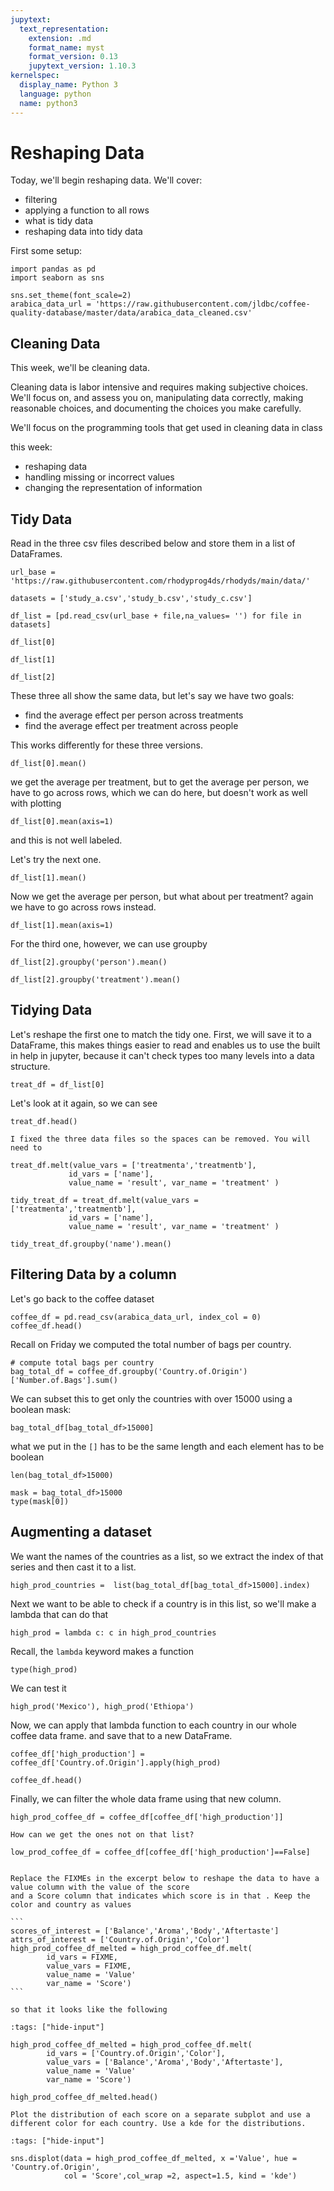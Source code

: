 ```yaml
---
jupytext:
  text_representation:
    extension: .md
    format_name: myst
    format_version: 0.13
    jupytext_version: 1.10.3
kernelspec:
  display_name: Python 3
  language: python
  name: python3
---
```


# Reshaping Data

Today, we'll begin reshaping data.  We'll  cover:
- filtering
- applying a function to all rows
- what is tidy data
- reshaping data into tidy data

First some setup:

```{code-cell} ipython3
import pandas as pd
import seaborn as sns

sns.set_theme(font_scale=2)
arabica_data_url = 'https://raw.githubusercontent.com/jldbc/coffee-quality-database/master/data/arabica_data_cleaned.csv'
```

## Cleaning Data
This week, we'll be cleaning data.

Cleaning data is labor intensive and requires making subjective choices.  
We'll focus on, and assess you on, manipulating data correctly, making reasonable
choices, and documenting the choices you make carefully.


We'll focus on the programming tools that get used in cleaning data in class

this week:
- reshaping data
- handling missing or incorrect values
- changing the representation of information

## Tidy Data

Read in the three csv files described below and store them in a list of DataFrames.

```{code-cell} ipython3
url_base = 'https://raw.githubusercontent.com/rhodyprog4ds/rhodyds/main/data/'

datasets = ['study_a.csv','study_b.csv','study_c.csv']
```

```{code-cell} ipython3
df_list = [pd.read_csv(url_base + file,na_values= '') for file in datasets]
```

```{code-cell} ipython3
df_list[0]
```

```{code-cell} ipython3
df_list[1]
```

```{code-cell} ipython3
df_list[2]
```

These three all show the same data, but let's say we have two goals:
- find the average  effect per person across treatments
- find the average effect per treatment across people

This works differently for these three versions.

```{code-cell} ipython3
df_list[0].mean()
```
we get the average per treatment, but to get the average per person, we have to go across rows, which we can do here, but doesn't work as well with plotting
```{code-cell} ipython3
df_list[0].mean(axis=1)
```
and this is not well labeled.

Let's try the next one.
```{code-cell} ipython3
df_list[1].mean()
```
Now we get the average per person, but what about per treatment? again we have to go across rows instead.

```{code-cell} ipython3
df_list[1].mean(axis=1)
```

For the third one, however, we can use groupby
```{code-cell} ipython3
df_list[2].groupby('person').mean()
```


```{code-cell} ipython3
df_list[2].groupby('treatment').mean()
```

## Tidying Data


Let's reshape the first one to match the tidy one. First, we
will save it to a DataFrame, this makes things easier to read
and enables us to use the built in help in jupyter, because it can't check types too many levels into a data structure.
```{code-cell} ipython3
treat_df = df_list[0]
```

Let's look at it again, so we can see
```{code-cell} ipython3
treat_df.head()
```

```{admonition} Correction
I fixed the three data files so the spaces can be removed. You will need to 
```

```{code-cell} ipython3
treat_df.melt(value_vars = ['treatmenta','treatmentb'],
             id_vars = ['name'],
             value_name = 'result', var_name = 'treatment' )
```

```{code-cell} ipython3
tidy_treat_df = treat_df.melt(value_vars = ['treatmenta','treatmentb'],
             id_vars = ['name'],
             value_name = 'result', var_name = 'treatment' )
```


```{code-cell} ipython3
tidy_treat_df.groupby('name').mean()
```

## Filtering Data by a column

Let's go back to the coffee dataset
```{code-cell} ipython3
coffee_df = pd.read_csv(arabica_data_url, index_col = 0)
coffee_df.head()
```

Recall on Friday we computed the total number of bags per country.
```{code-cell} ipython3
# compute total bags per country
bag_total_df = coffee_df.groupby('Country.of.Origin')['Number.of.Bags'].sum()
```

We can subset this to get only the countries with over 15000 using a boolean mask:

```{code-cell} ipython3
bag_total_df[bag_total_df>15000]
```

what we put in the `[]` has to be the same length and each element has to be boolean

```{code-cell} ipython3
len(bag_total_df>15000)
```

```{code-cell} ipython3
mask = bag_total_df>15000
type(mask[0])
```

## Augmenting a dataset

We want the names of the countries as a list, so we extract the index of that series and then cast it to a list.
```{code-cell} ipython3
high_prod_countries =  list(bag_total_df[bag_total_df>15000].index)
```

Next we want to be able to check if a country is in this list, so we'll make a lambda that can do that
```{code-cell} ipython3
high_prod = lambda c: c in high_prod_countries
```

Recall, the `lambda` keyword makes a function

```{code-cell} ipython3
type(high_prod)
```

We can test it
```{code-cell} ipython3
high_prod('Mexico'), high_prod('Ethiopa')
```

Now, we can apply that lambda function to each country in our whole coffee data frame. and save that to a new DataFrame.
```{code-cell} ipython3
coffee_df['high_production'] = coffee_df['Country.of.Origin'].apply(high_prod)
```

```{code-cell} ipython3
coffee_df.head()
```


Finally, we can filter the whole data frame using that new column.
```{code-cell} ipython3
high_prod_coffee_df = coffee_df[coffee_df['high_production']]
```


```{admonition} Question from class
How can we get the ones not on that list?
```

```{code-cell} ipython3
low_prod_coffee_df = coffee_df[coffee_df['high_production']==False]
```

````{admonition} Try it Yourself

Replace the FIXMEs in the excerpt below to reshape the data to have a value column with the value of the score
and a Score column that indicates which score is in that . Keep the color and country as values

```
scores_of_interest = ['Balance','Aroma','Body','Aftertaste']
attrs_of_interest = ['Country.of.Origin','Color']
high_prod_coffee_df_melted = high_prod_coffee_df.melt(
        id_vars = FIXME,
        value_vars = FIXME,
        value_name = 'Value'
        var_name = 'Score')
```

so that it looks like the following
````


```{code-cell} ipython3
:tags: ["hide-input"]

high_prod_coffee_df_melted = high_prod_coffee_df.melt(
        id_vars = ['Country.of.Origin','Color'],
        value_vars = ['Balance','Aroma','Body','Aftertaste'],
        value_name = 'Value'
        var_name = 'Score')

high_prod_coffee_df_melted.head()
```

```{admonition} Try it Yourself
Plot the distribution of each score on a separate subplot and use a different color for each country. Use a kde for the distributions.
```

```{code-cell} ipython3
:tags: ["hide-input"]

sns.displot(data = high_prod_coffee_df_melted, x ='Value', hue = 'Country.of.Origin',
            col = 'Score',col_wrap =2, aspect=1.5, kind = 'kde')

```
